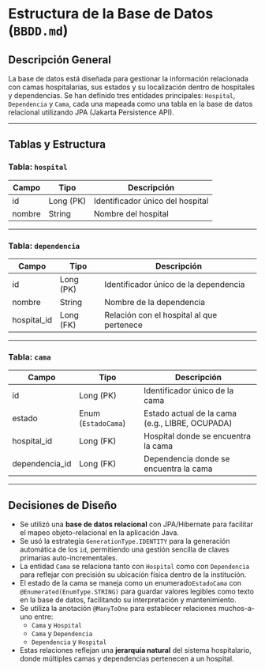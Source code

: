 # Estructura de la Base de Datos (`BBDD.md`)

## Descripción General

La base de datos está diseñada para gestionar la información relacionada con camas hospitalarias, sus estados y su localización dentro de hospitales y dependencias. Se han definido tres entidades principales: `Hospital`, `Dependencia` y `Cama`, cada una mapeada como una tabla en la base de datos relacional utilizando JPA (Jakarta Persistence API).

---

## Tablas y Estructura

### Tabla: `hospital`

| Campo     | Tipo           | Descripción                     |
|-----------|----------------|---------------------------------|
| id        | Long (PK)      | Identificador único del hospital |
| nombre    | String         | Nombre del hospital              |

---

### Tabla: `dependencia`

| Campo       | Tipo           | Descripción                                  |
|-------------|----------------|----------------------------------------------|
| id          | Long (PK)      | Identificador único de la dependencia        |
| nombre      | String         | Nombre de la dependencia                     |
| hospital_id | Long (FK)      | Relación con el hospital al que pertenece    |

---

### Tabla: `cama`

| Campo          | Tipo                  | Descripción                                  |
|----------------|-----------------------|----------------------------------------------|
| id             | Long (PK)             | Identificador único de la cama               |
| estado         | Enum (`EstadoCama`)   | Estado actual de la cama (e.g., LIBRE, OCUPADA) |
| hospital_id    | Long (FK)             | Hospital donde se encuentra la cama          |
| dependencia_id | Long (FK)             | Dependencia donde se encuentra la cama       |

---

## Decisiones de Diseño

- Se utilizó una **base de datos relacional** con JPA/Hibernate para facilitar el mapeo objeto-relacional en la aplicación Java.
- Se usó la estrategia `GenerationType.IDENTITY` para la generación automática de los `id`, permitiendo una gestión sencilla de claves primarias auto-incrementales.
- La entidad `Cama` se relaciona tanto con `Hospital` como con `Dependencia` para reflejar con precisión su ubicación física dentro de la institución.
- El estado de la cama se maneja como un enumerado`EstadoCama` con `@Enumerated(EnumType.STRING)` para guardar valores legibles como texto en la base de datos, facilitando su interpretación y mantenimiento.
- Se utiliza la anotación `@ManyToOne` para establecer relaciones muchos-a-uno entre:
  - `Cama` y `Hospital`
  - `Cama` y `Dependencia`
  - `Dependencia` y `Hospital`
- Estas relaciones reflejan una **jerarquía natural** del sistema hospitalario, donde múltiples camas y dependencias pertenecen a un hospital.

